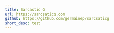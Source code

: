 ```yaml
---
title: Sarcastic G 
url: https://sarcsaticg.com
github: https://github.com/germainep/sarcsaticg
short_desc: test
---
```

